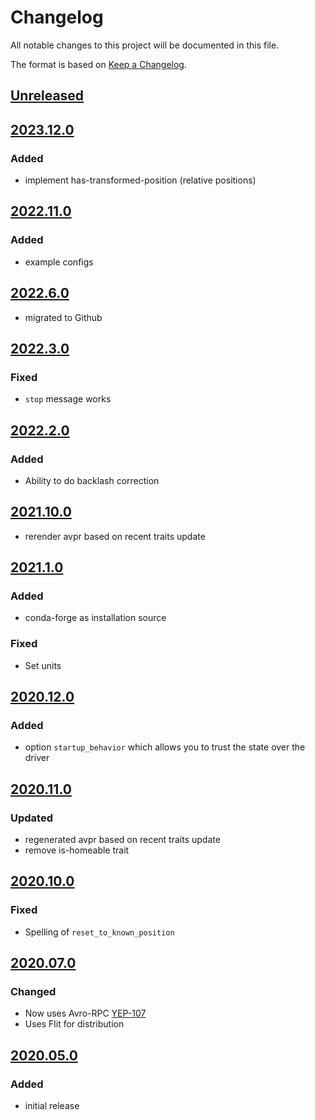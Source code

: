 # Changelog
All notable changes to this project will be documented in this file.

The format is based on [Keep a Changelog](https://keepachangelog.com/).

## [Unreleased]

## [2023.12.0]

### Added
- implement has-transformed-position (relative positions)

## [2022.11.0]

### Added
- example configs

## [2022.6.0]

- migrated to Github

## [2022.3.0]

### Fixed
- `stop` message works

## [2022.2.0]

### Added
- Ability to do backlash correction

## [2021.10.0]
- rerender avpr based on recent traits update

## [2021.1.0]

### Added
- conda-forge as installation source

### Fixed
- Set units

## [2020.12.0]

### Added
- option `startup_behavior` which allows you to trust the state over the driver

## [2020.11.0]

### Updated
- regenerated avpr based on recent traits update
- remove is-homeable trait

## [2020.10.0]

### Fixed
- Spelling of `reset_to_known_position`

## [2020.07.0]

### Changed
- Now uses Avro-RPC [YEP-107](https://yeps.yaq.fyi/107/)
- Uses Flit for distribution

## [2020.05.0]

### Added
- initial release

[Unreleased]: https://github.com/yaq-project/yaqd-pmc/compare/v2023.12.0...main
[2023.12.0]: https://github.com/yaq-project/yaqd-pmc/compare/v2022.11.0...v2023.12.0
[2022.11.0]: https://github.com/yaq-project/yaqd-pmc/compare/v2022.6.0...v2022.11.0
[2022.6.0]: https://github.com/yaq-project/yaqd-pmc/compare/v2022.3.0...v2022.6.0
[2022.3.0]: https://github.com/yaq-project/yaqd-pmc/compare/v2022.2.0...v2022.3.0
[2022.2.0]: https://github.com/yaq-project/yaqd-pmc/compare/v2021.10.0...v2022.2.0
[2021.10.0]: https://github.com/yaq-project/yaqd-pmc/compare/v2021.1.0...v2021.10.0
[2021.1.0]: https://github.com/yaq-project/yaqd-pmc/compare/v2020.12.0...v2021.1.0
[2020.12.0]: https://github.com/yaq-project/yaqd-pmc/compare/v2020.11.0...v2020.12.0
[2020.11.0]: https://github.com/yaq-project/yaqd-pmc/compare/v2020.10.0...v2020.11.0
[2020.10.0]: https://github.com/yaq-project/yaqd-pmc/compare/v2020.07.0...v2020.10.0
[2020.07.0]: https://github.com/yaq-project/yaqd-pmc/compare/v2020.05.0...v2020.07.0
[2020.05.0]: https://github.com/yaq-project/yaqd-pmc/releases/tag/v2020.05.0
